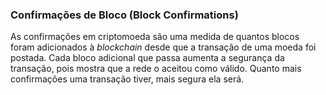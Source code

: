 ### Confirmações de Bloco (Block Confirmations)

As confirmações em criptomoeda são uma medida de quantos blocos foram adicionados à _blockchain_ desde que a transação de uma moeda foi postada. Cada bloco adicional que passa aumenta a segurança da transação, pois mostra que a rede o aceitou como válido. Quanto mais confirmações uma transação tiver, mais segura ela será.
